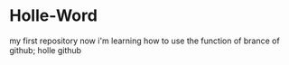 # Holle-Word
my first repository
now i'm learning how to use the function of brance of github;
holle github
